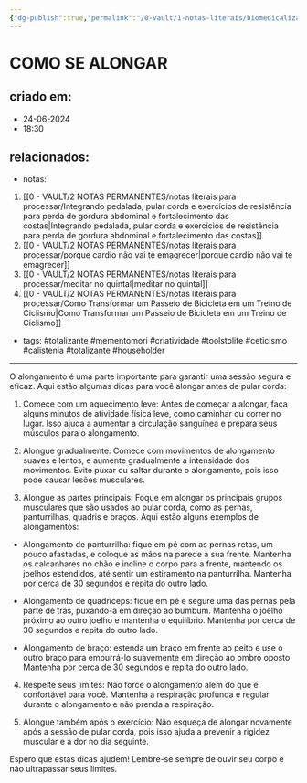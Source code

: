 ```yaml
---
{"dg-publish":true,"permalink":"/0-vault/1-notas-literais/biomedicalizacao/como-se-alongar/","tags":["totalizante","mementomori","criatividade","toolstolife","ceticismo","calistenia","householder"],"dgHomeLink":true,"dgShowLocalGraph":true,"dgShowFileTree":true,"dgEnableSearch":true,"noteIcon":""}
---
```


# COMO SE ALONGAR

## criado em: 
- 24-06-2024
- 18:30
## relacionados:
- notas:
1. [[0 - VAULT/2 NOTAS PERMANENTES/notas literais para processar/Integrando pedalada, pular corda e exercícios de resistência para perda de gordura abdominal e fortalecimento das costas\|Integrando pedalada, pular corda e exercícios de resistência para perda de gordura abdominal e fortalecimento das costas]]
2. [[0 - VAULT/2 NOTAS PERMANENTES/notas literais para processar/porque cardio não vai te emagrecer\|porque cardio não vai te emagrecer]]
3. [[0 - VAULT/2 NOTAS PERMANENTES/notas literais para processar/meditar no quintal\|meditar no quintal]]
4. [[0 - VAULT/2 NOTAS PERMANENTES/notas literais para processar/Como Transformar um Passeio de Bicicleta em um Treino de Ciclismo\|Como Transformar um Passeio de Bicicleta em um Treino de Ciclismo]]
- tags: #totalizante #mementomori #criatividade #toolstolife #ceticismo #calistenia #totalizante #householder
---
O alongamento é uma parte importante para garantir uma sessão segura e eficaz. Aqui estão algumas dicas para você alongar antes de pular corda:

1.  Comece com um aquecimento leve: Antes de começar a alongar, faça alguns minutos de atividade física leve, como caminhar ou correr no lugar. Isso ajuda a aumentar a circulação sanguínea e prepara seus músculos para o alongamento.
    
2.  Alongue gradualmente: Comece com movimentos de alongamento suaves e lentos, e aumente gradualmente a intensidade dos movimentos. Evite puxar ou saltar durante o alongamento, pois isso pode causar lesões musculares.
    
3.  Alongue as partes principais: Foque em alongar os principais grupos musculares que são usados ao pular corda, como as pernas, panturrilhas, quadris e braços. Aqui estão alguns exemplos de alongamentos:
    

-   Alongamento de panturrilha: fique em pé com as pernas retas, um pouco afastadas, e coloque as mãos na parede à sua frente. Mantenha os calcanhares no chão e incline o corpo para a frente, mantendo os joelhos estendidos, até sentir um estiramento na panturrilha. Mantenha por cerca de 30 segundos e repita do outro lado.
    
-   Alongamento de quadríceps: fique em pé e segure uma das pernas pela parte de trás, puxando-a em direção ao bumbum. Mantenha o joelho próximo ao outro joelho e mantenha o equilíbrio. Mantenha por cerca de 30 segundos e repita do outro lado.
    
-   Alongamento de braço: estenda um braço em frente ao peito e use o outro braço para empurrá-lo suavemente em direção ao ombro oposto. Mantenha por cerca de 30 segundos e repita do outro lado.
    

4.  Respeite seus limites: Não force o alongamento além do que é confortável para você. Mantenha a respiração profunda e regular durante o alongamento e não prenda a respiração.
    
5.  Alongue também após o exercício: Não esqueça de alongar novamente após a sessão de pular corda, pois isso ajuda a prevenir a rigidez muscular e a dor no dia seguinte.
    

Espero que estas dicas ajudem! Lembre-se sempre de ouvir seu corpo e não ultrapassar seus limites.